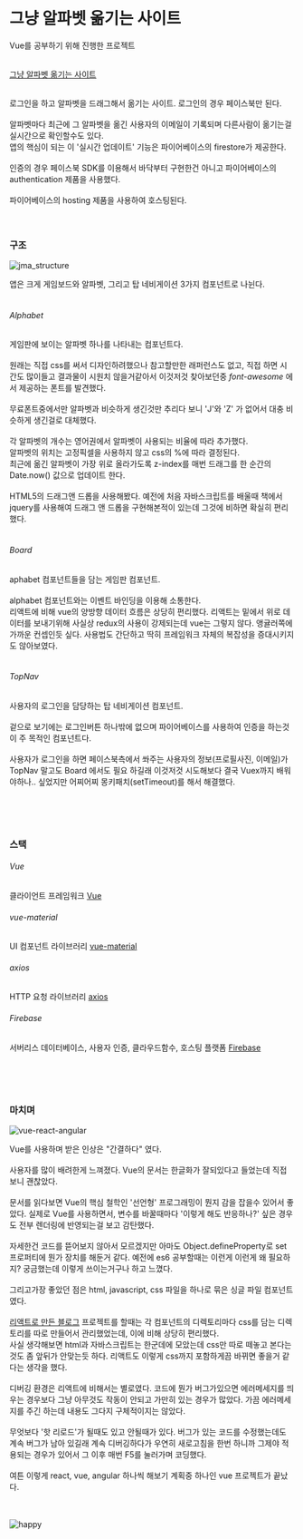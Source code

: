 # 그냥 알파벳 옮기는 사이트

Vue를 공부하기 위해 진행한 프로젝트<br>
<br>

[그냥 알파벳 옮기는 사이트](http://jma.cool)

<br>
로그인을 하고 알파벳을 드래그해서 옮기는 사이트. 로그인의 경우 페이스북만 된다. <br>
<br>
알파벳마다 최근에 그 알파벳을 옮긴 사용자의 이메일이 기록되며 다른사람이 옮기는걸 실시간으로 확인할수도 있다. <br>
앱의 핵심이 되는 이 '실시간 업데이트' 기능은 파이어베이스의 firestore가 제공한다. <br>
<br>
인증의 경우 페이스북 SDK를 이용해서 바닥부터 구현한건 아니고 파이어베이스의 authentication 제품을 사용했다. <br>
<br>
파이어베이스의 hosting 제품을 사용하여 호스팅된다. <br>
<br>
<br>

### 구조

![jma_structure](https://user-images.githubusercontent.com/47002080/52173044-2be25200-27bf-11e9-97c9-fc39d65b0f6c.png)

앱은 크게 게임보드와 알파벳, 그리고 탑 네비게이션 3가지 컴포넌트로 나뉜다.<br>
<br>

###### Alphabet

게임판에 보이는 알파벳 하나를 나타내는 컴포넌트다. <br>
<br>
원래는 직접 css를 써서 디자인하려했으나 참고할만한 래퍼런스도 없고,  직접 하면 시간도 많이들고 결과물이 시원치 않을거같아서 이것저것 찾아보던중 *font-awesome* 에서 제공하는 폰트를 발견했다. <br>
<br>
무료폰트중에서만 알파벳과 비슷하게 생긴것만 추리다 보니 'J'와 'Z' 가 없어서 대충 비슷하게 생긴걸로 대체했다. <br>
<br>
각 알파벳의 개수는 영어권에서 알파벳이 사용되는 비율에 따라 추가했다. <br>
알파벳의 위치는 고정픽셀을 사용하지 않고 css의 %에 따라 결정된다. <br>
최근에 옮긴 알파벳이 가장 위로 올라가도록 z-index를 매번 드래그를 한 순간의 Date.now() 값으로 업데이트 한다. <br>
<br>
HTML5의 드래그앤 드롭을 사용해봤다. 예전에 처음 자바스크립트를 배울때 책에서 jquery를 사용해여 드래그 앤 드롭을 구현해본적이 있는데 그것에 비하면 확실히 편리했다. <br>
<br>

###### Board

aphabet 컴포넌트들을 담는 게임판 컴포넌트. <br>
<br>
alphabet 컴포넌트와는 이벤트 바인딩을 이용해 소통한다. <br>
리액트에 비해 vue의 양방향 데이터 흐름은 상당히 편리했다. 리액트는 밑에서 위로 데이터를 보내기위해 사실상 redux의 사용이 강제되는데 vue는 그렇지 않다. 앵귤러쪽에 가까운 컨셉인듯 싶다. 사용법도 간단하고 딱히 프레임워크 자체의 복잡성을 증대시키지도 않아보였다. <br>
<br>

###### TopNav

사용자의 로그인을 담당하는 탑 네비게이션 컴포넌트. <br>
<br>
겉으로 보기에는 로그인버튼 하나밖에 없으며 파이어베이스를 사용하여 인증을 하는것이 주 목적인 컴포넌트다. <br>
<br>
사용자가 로그인을 하면 페이스북측에서 쏴주는 사용자의 정보(프로필사진, 이메일)가 TopNav 말고도 Board 에서도 필요 하길래 이것저것 시도해보다 결국 Vuex까지 배워야하나.. 싶었지만 어찌어찌 몽키패치(setTimeout)를 해서 해결했다. <br>
<br>

<br>
<br>

### 스택

###### Vue
클라이언트 프레임워크
[Vue](https://vuejs.org/)

###### vue-material
UI 컴포넌트 라이브러리
[vue-material](https://vuematerial.io/)

###### axios
HTTP 요청 라이브러리
[axios](https://www.npmjs.com/package/axios)

###### Firebase
서버리스 데이터베이스, 사용자 인증, 클라우드함수, 호스팅 플랫폼
[Firebase](https://firebase.google.com/?hl=ko)

<br>
<br>
<br>

### 마치며

![vue-react-angular](https://user-images.githubusercontent.com/47002080/52172631-0fdab280-27b7-11e9-9a36-f3c07704c2f9.jpg)

Vue를 사용하며 받은 인상은 "간결하다" 였다. <br>
<br>
사용자를 많이 배려한게 느껴졌다. Vue의 문서는 한글화가 잘되있다고 들었는데 직접 보니 괜찮았다. <br>
<br>
문서를 읽다보면 Vue의 핵심 철학인 '선언형' 프로그래밍이 뭔지 감을 잡을수 있어서 좋았다. 실제로 Vue를 사용하면서, 변수를 바꿀때마다 '이렇게 해도 반응하나?' 싶은 경우도 전부 렌더링에 반영되는걸 보고 감탄했다. <br>
<br>
자세한건 코드를 뜯어보지 않아서 모르겠지만 아마도 Object.defineProperty로 set 프로퍼티에 뭔가 장치를 해둔거 같다. 예전에 es6 공부할때는 이런게 이런게 왜 필요하지? 궁금했는데 이렇게 쓰이는거구나 하고 느꼈다. <br>
<br>
그리고가장 좋았던 점은 html, javascript, css 파일을 하나로 묶은 싱글 파일 컴포넌트였다. <br>
<br>
[리액트로 만든 블로그](https://github.com/seyoongit/blog) 프로젝트를 할때는 각 컴포넌트의 디렉토리마다 css를 담는 디렉토리를 따로 만들어서 관리했었는데, 이에 비해 상당히 편리했다. <br>
사실 생각해보면 html과 자바스크립트는 한군데에 모았는데 css만 따로 떼놓고 본다는것도 좀 앞뒤가 안맞는듯 하다. 리액트도 이렇게 css까지 포함하게끔 바뀌면 좋을거 같다는 생각을 했다. <br>
<br>
디버깅 환경은 리액트에 비해서는 별로였다. 코드에 뭔가 버그가있으면 에러메세지를 띄우는 경우보다 그냥 아무것도 작동이 안되고 가만히 있는 경우가 많았다. 가끔 에러메세지를 주긴 하는데 내용도 그다지 구체적이지는 않았다. <br>
<br>
무엇보다 '핫 리로드'가 될때도 있고 안될때가 있다. 버그가 있는 코드를 수정했는데도 계속 버그가 남아 있길래 계속 디버깅하다가 우연히 새로고침을 한번 하니까 그제야 적용되는 경우가 있어서 그 이후 매번 F5를 눌러가며 코딩했다. <br>
<br>
여튼 이렇게 react, vue, angular 하나씩 해보기 계획중 하나인 vue 프로젝트가 끝났다.  
<br>
<br>

![happy](https://user-images.githubusercontent.com/47002080/52172621-c5f1cc80-27b6-11e9-81e8-27887a72cd9c.gif)


 
